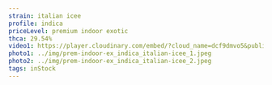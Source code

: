 ```yaml
---
strain: italian icee
profile: indica
priceLevel: premium indoor exotic
thca: 29.54%
video1: https://player.cloudinary.com/embed/?cloud_name=dcf9dmvo5&public_id=prem-aaa-plus_indica_italian-icee_d53btm&profile=flower
photo1: ../img/prem-indoor-ex_indica_italian-icee_1.jpeg
photo2: ../img/prem-indoor-ex_indica_italian-icee_2.jpeg
tags: inStock
---
```

